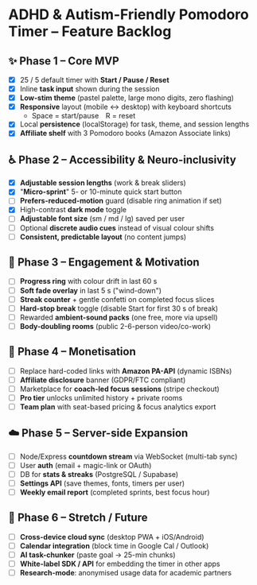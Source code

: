# ADHD & Autism-Friendly Pomodoro Timer – Feature Backlog

## ✨ Phase 1 – Core MVP

- [x] 25 / 5 default timer with **Start / Pause / Reset**
- [x] Inline **task input** shown during the session
- [x] **Low-stim theme** (pastel palette, large mono digits, zero flashing)
- [x] **Responsive** layout (mobile ↔ desktop) with keyboard shortcuts
  - Space = start/pause R = reset
- [x] Local **persistence** (localStorage) for task, theme, and session lengths
- [x] **Affiliate shelf** with 3 Pomodoro books (Amazon Associate links)

## ♿ Phase 2 – Accessibility & Neuro-inclusivity

- [x] **Adjustable session lengths** (work & break sliders)
- [x] "**Micro-sprint**" 5- or 10-minute quick start button
- [ ] **Prefers-reduced-motion** guard (disable ring animation if set)
- [x] High-contrast **dark mode** toggle
- [ ] **Adjustable font size** (sm / md / lg) saved per user
- [ ] Optional **discrete audio cues** instead of visual colour shifts
- [ ] **Consistent, predictable layout** (no content jumps)

## 🔄 Phase 3 – Engagement & Motivation

- [ ] **Progress ring** with colour drift in last 60 s
- [ ] **Soft fade overlay** in last 5 s ("wind-down")
- [ ] **Streak counter** + gentle confetti on completed focus slices
- [ ] **Hard-stop break** toggle (disable Start for first 30 s of break)
- [ ] Rewarded **ambient-sound packs** (one free, more via upsell)
- [ ] **Body-doubling rooms** (public 2-6-person video/co-work)

## 💸 Phase 4 – Monetisation

- [ ] Replace hard-coded links with **Amazon PA-API** (dynamic ISBNs)
- [ ] **Affiliate disclosure** banner (GDPR/FTC compliant)
- [ ] Marketplace for **coach-led focus sessions** (stripe checkout)
- [ ] **Pro tier** unlocks unlimited history + private rooms
- [ ] **Team plan** with seat-based pricing & focus analytics export

## ☁️ Phase 5 – Server-side Expansion

- [ ] Node/Express **countdown stream** via WebSocket (multi-tab sync)
- [ ] User **auth** (email + magic-link or OAuth)
- [ ] DB for **stats & streaks** (PostgreSQL / Supabase)
- [ ] **Settings API** (save themes, fonts, timers per user)
- [ ] **Weekly email report** (completed sprints, best focus hour)

## 🚀 Phase 6 – Stretch / Future

- [ ] **Cross-device cloud sync** (desktop PWA + iOS/Android)
- [ ] **Calendar integration** (block time in Google Cal / Outlook)
- [ ] **AI task-chunker** (paste goal → 25-min chunks)
- [ ] **White-label SDK / API** for embedding the timer in other apps
- [ ] **Research-mode**: anonymised usage data for academic partners
